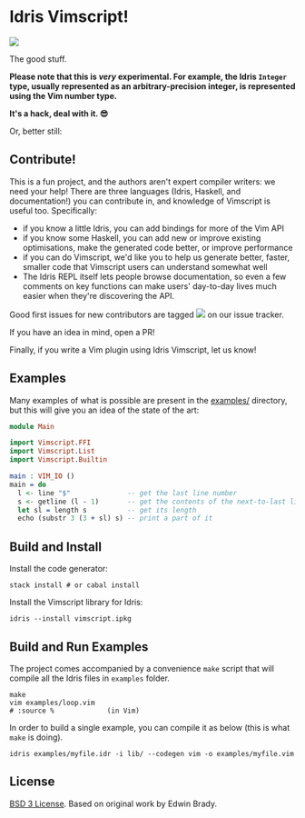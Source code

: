 # Idris Vimscript!

[![](https://img.shields.io/github/issues/badges/shields/good%20first%20issue.svg?colorB=05c62c)](https://github.com/owickstrom/idris-vimscript/issues?q=is%3Aissue+is%3Aopen+label%3A%22good+first+issue%22)

The good stuff.

**Please note that this is *very* experimental. For example, the Idris
`Integer` type, usually represented as an arbitrary-precision integer, is
represented using the Vim number type.**

**It's a hack, deal with it. &#x1f60e;**

Or, better still:

## Contribute!

This is a fun project, and the authors aren't expert compiler writers: we need
your help! There are three languages (Idris, Haskell, and documentation!) you
can contribute in, and knowledge of Vimscript is useful too.  Specifically:

* if you know a little Idris, you can add bindings for more of the Vim API
* if you know some Haskell, you can add new or improve existing optimisations,
  make the generated code better, or improve performance
* if you can do Vimscript, we'd like you to help us generate better, faster,
  smaller code that Vimscript users can understand somewhat well
* The Idris REPL itself lets people browse documentation, so even a few
  comments on key functions can make users' day-to-day lives much easier when
  they're discovering the API.

Good first issues for new contributors are tagged
[![](https://img.shields.io/github/issues/badges/shields/good%20first%20issue.svg?colorB=05c62c)](https://github.com/owickstrom/idris-vimscript/issues?q=is%3Aissue+is%3Aopen+label%3A%22good+first+issue%22)
on our issue tracker.

If you have an idea in mind, open a PR!

Finally, if you write a Vim plugin using Idris Vimscript, let us know!

## Examples

Many examples of what is possible are present in the
[examples/](https://github.com/owickstrom/idris-vimscript/tree/master/examples)
directory, but this will give you an idea of the state of the art:

``` idris
module Main

import Vimscript.FFI
import Vimscript.List
import Vimscript.Builtin

main : VIM_IO ()
main = do
  l <- line "$"              -- get the last line number
  s <- getline (l - 1)       -- get the contents of the next-to-last line
  let sl = length s          -- get its length
  echo (substr 3 (3 + sl) s) -- print a part of it
```

## Build and Install

Install the code generator:
``` shell
stack install # or cabal install
```

Install the Vimscript library for Idris:

``` shell
idris --install vimscript.ipkg
```

## Build and Run Examples

The project comes accompanied by a convenience `make` script that will compile all the Idris files in `examples` folder.

``` shell
make
vim examples/loop.vim
# :source %             (in Vim)
```

In order to build a single example, you can compile it as below (this is what `make` is doing).

```shell
idris examples/myfile.idr -i lib/ --codegen vim -o examples/myfile.vim
``` 

## License

[BSD 3 License](LICENSE). Based on original work by Edwin Brady.
